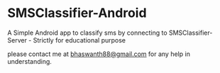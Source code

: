 # SMSClassifier-Android
A Simple Android app to classify sms by connecting to SMSClassifier-Server - Strictly for educational purpose

please contact me at bhaswanth88@gmail.com for any help in understanding.
